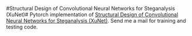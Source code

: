 #Structural Design of Convolutional Neural Networks for Steganalysis (XuNet)#
Pytorch implementation of [Structural Design of Convolutional Neural Networks for Steganalysis (XuNet)](https://ieeexplore.ieee.org/stamp/stamp.jsp?tp=&arnumber=7444146).
Send me a mail for training and testing code.
